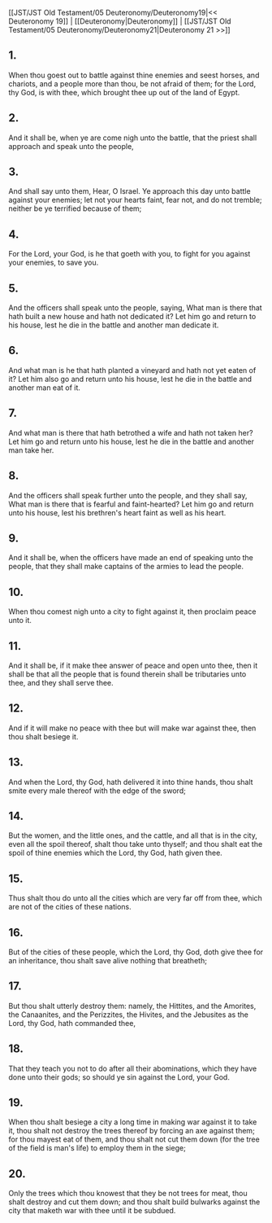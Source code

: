 [[JST/JST Old Testament/05 Deuteronomy/Deuteronomy19|<< Deuteronomy 19]] | [[Deuteronomy|Deuteronomy]] | [[JST/JST Old Testament/05 Deuteronomy/Deuteronomy21|Deuteronomy 21 >>]]
## 1.
When thou goest out to battle against thine enemies and seest horses, and chariots, and a people more than thou, be not afraid of them; for the Lord, thy God, is with thee, which brought thee up out of the land of Egypt.
## 2.
And it shall be, when ye are come nigh unto the battle, that the priest shall approach and speak unto the people,
## 3.
And shall say unto them, Hear, O Israel. Ye approach this day unto battle against your enemies; let not your hearts faint, fear not, and do not tremble; neither be ye terrified because of them;
## 4.
For the Lord, your God, is he that goeth with you, to fight for you against your enemies, to save you.
## 5.
And the officers shall speak unto the people, saying, What man is there that hath built a new house and hath not dedicated it? Let him go and return to his house, lest he die in the battle and another man dedicate it.
## 6.
And what man is he that hath planted a vineyard and hath not yet eaten of it? Let him also go and return unto his house, lest he die in the battle and another man eat of it.
## 7.
And what man is there that hath betrothed a wife and hath not taken her? Let him go and return unto his house, lest he die in the battle and another man take her.
## 8.
And the officers shall speak further unto the people, and they shall say, What man is there that is fearful and faint-hearted? Let him go and return unto his house, lest his brethren\'s heart faint as well as his heart.
## 9.
And it shall be, when the officers have made an end of speaking unto the people, that they shall make captains of the armies to lead the people.
## 10.
When thou comest nigh unto a city to fight against it, then proclaim peace unto it.
## 11.
And it shall be, if it make thee answer of peace and open unto thee, then it shall be that all the people that is found therein shall be tributaries unto thee, and they shall serve thee.
## 12.
And if it will make no peace with thee but will make war against thee, then thou shalt besiege it.
## 13.
And when the Lord, thy God, hath delivered it into thine hands, thou shalt smite every male thereof with the edge of the sword;
## 14.
But the women, and the little ones, and the cattle, and all that is in the city, even all the spoil thereof, shalt thou take unto thyself; and thou shalt eat the spoil of thine enemies which the Lord, thy God, hath given thee.
## 15.
Thus shalt thou do unto all the cities which are very far off from thee, which are not of the cities of these nations.
## 16.
But of the cities of these people, which the Lord, thy God, doth give thee for an inheritance, thou shalt save alive nothing that breatheth;
## 17.
But thou shalt utterly destroy them: namely, the Hittites, and the Amorites, the Canaanites, and the Perizzites, the Hivites, and the Jebusites as the Lord, thy God, hath commanded thee,
## 18.
That they teach you not to do after all their abominations, which they have done unto their gods; so should ye sin against the Lord, your God.
## 19.
When thou shalt besiege a city a long time in making war against it to take it, thou shalt not destroy the trees thereof by forcing an axe against them; for thou mayest eat of them, and thou shalt not cut them down (for the tree of the field is man\'s life) to employ them in the siege;
## 20.
Only the trees which thou knowest that they be not trees for meat, thou shalt destroy and cut them down; and thou shalt build bulwarks against the city that maketh war with thee until it be subdued.

